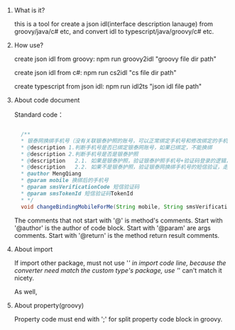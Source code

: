 1. What is it?

      this is a tool for create a json idl(interface description lanauge) from groovy/java/c# etc, and convert idl to typescript/java/groovy/c# etc.

2. How use?

      create json idl from groovy: npm run groovy2idl "groovy file dir path" 

      create json idl from c#: npm run cs2idl "cs file dir path"

      create typescript from json idl: npm run idl2ts "json idl file path"


3. About code document
 
      Standard code：
      
      ```java

        /**
        * 银泰网换绑手机号（没有关联银泰护照的账号，可以正常绑定手机号和修改绑定的手机号）
        * @description 1.判断手机号是否已绑定银泰网账号，如果已绑定，不能换绑
        * @description 2.判断手机号是否是银泰护照
        * @description   2.1. 如果是银泰护照，验证银泰护照手机号+验证码登录的逻辑，换绑银泰网手机号、绑定银泰护照
        * @description   2.2. 如果不是银泰护照，验证银泰网换绑手机号的短信验证，走银泰网换绑手机号的逻辑
        * @author MengQiang
        * @param mobile 换绑后的手机号
        * @param smsVerificationCode 短信验证码
        * @param smsTokenId 短信验证码TokenId
        * */
        void changeBindingMobileForMe(String mobile, String smsVerificationCode,String smsTokenId);Ï

      ```

      The comments that not start with '@' is method's comments.
      Start with '@author' is the author of code block.
      Start with '@param' are args comments.
      Start with '@return' is the method return result comments.


4. About import

      If import other package, must not use '*' in import code line, because the converter need match the custom type's package, use '*' can't match it nicety. 

      As well, 


5. About property(groovy)

      Property code must end with ';' for split property code block in groovy.
